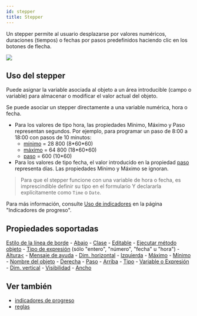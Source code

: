 ```yaml
---
id: stepper
title: Stepper
---
```


Un stepper permite al usuario desplazarse por valores numéricos, duraciones (tiempos) o fechas por pasos predefinidos haciendo clic en los botones de flecha.

![](../assets/en/FormObjects/indicator_numericStepper.png)

## Uso del stepper

Puede asignar la variable asociada al objeto a un área introducible (campo o variable) para almacenar o modificar el valor actual del objeto.

Se puede asociar un stepper directamente a una variable numérica, hora o fecha.

* Para los valores de tipo hora, las propiedades Mínimo, Máximo y Paso representan segundos. Por ejemplo, para programar un paso de 8:00 a 18:00 con pasos de 10 minutos:
    * [mínimo](properties_Scale.md#minium) = 28 800 (8\*60\*60)
    * [máximo](properties_Scale.md#maximum) = 64 800 (18\*60\*60)
    * [paso](properties_Scale.md#step) = 600 (10\*60)
* Para los valores de tipo fecha, el valor introducido en la propiedad [paso](properties_Scale.md#step) representa días. Las propiedades Mínimo y Máximo se ignoran.
> </a> Para que el stepper funcione con una variable de hora o fecha, es imprescindible definir su tipo en el formulario Y declararla explícitamente como `Time` o `Date`.</p> </blockquote> 
> 
> Para más información, consulte [Uso de indicadores](progressIndicator.md#using-indicators) en la página "Indicadores de progreso".
> 
> ## Propiedades soportadas
> 
> [Estilo de la línea de borde](properties_BackgroundAndBorder.md#border-line-style) - [Abajo](properties_CoordinatesAndSizing.md#bottom) - [Clase](properties_Object.md#css-class) - [Editable](properties_Entry.md#enterable) - [Ejecutar método objeto](properties_Action.md#execute-object-method) - [Tipo de expresión](properties_Object.md#expression-type) (sólo "entero", "número", "fecha" u "hora") - [Altura<](properties_CoordinatesAndSizing.md#height) - [Mensaje de ayuda](properties_Help.md#help-tip) - [Dim. horizontal](properties_ResizingOptions.md#horizontal-sizing) - [Izquierda](properties_CoordinatesAndSizing.md#left) - [Máximo](properties_Scale.md#maximum) - [Mínimo](properties_Scale.md#minimum) - [Nombre del objeto](properties_Object.md#object-name) - [Derecha](properties_CoordinatesAndSizing.md#right) - [Paso](properties_Scale.md#step) - [Arriba](properties_CoordinatesAndSizing.md#top) - [Tipo](properties_Object.md#type) - [Variable o Expresión](properties_Object.md#variable-or-expression) - [Dim. vertical](properties_ResizingOptions.md#vertical-sizing) - [Visibilidad](properties_Display.md#visibility) - [Ancho](properties_CoordinatesAndSizing.md#width)  
> 
> ## Ver también
> 
> - [indicadores de progreso](progressIndicator.md)
> - [reglas](ruler.md)






